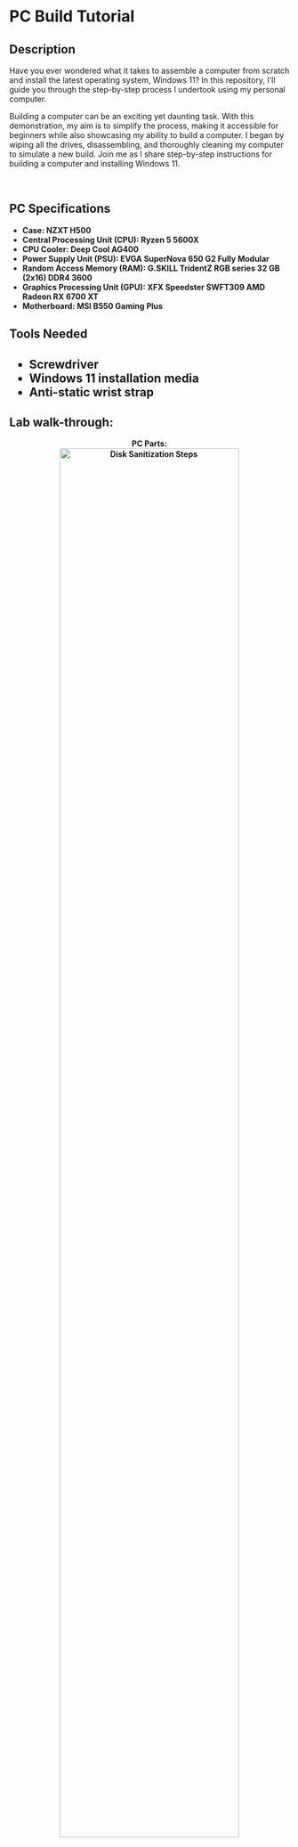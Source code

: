 <h1>PC Build Tutorial</h1>


<h2>Description</h2>
Have you ever wondered what it takes to assemble a computer from scratch and install the latest operating system, Windows 11? In this repository, I'll guide you through the step-by-step process I undertook using my personal computer.

Building a computer can be an exciting yet daunting task. With this demonstration, my aim is to simplify the process, making it accessible for beginners while also showcasing my ability to build a computer.
I began by wiping all the drives, disassembling, and thoroughly cleaning my computer to simulate a new build. Join me as I share step-by-step instructions for building a computer and installing Windows 11.

<br />


<h2>PC Specifications </h2>

- <b>Case: NZXT H500</b> 
- <b>Central Processing Unit (CPU): Ryzen 5 5600X</b>
- <b>CPU Cooler: Deep Cool AG400</b>
- <b>Power Supply Unit (PSU): EVGA SuperNova 650 G2 Fully Modular<b/>
- <b>Random Access Memory (RAM): G.SKILL TridentZ RGB series 32 GB (2x16) DDR4 3600<b/>
- <b>Graphics Processing Unit (GPU): XFX Speedster SWFT309 AMD Radeon RX 6700 XT<b/>
- <b>Motherboard: MSI B550 Gaming Plus<b/>


<h2>Tools Needed <h2>

- <b>Screwdriver</b> 
- <b>Windows 11 installation media</b> 
- <b>Anti-static wrist strap</b>
<h2>Lab walk-through:</h2>

<p align="center">
PC Parts: <br/>
<img src="https://i.imgur.com/VoR6Gso.png" height="80%" width="80%" alt="Disk Sanitization Steps"/>
<br />
<br />
Step One: Install CPU  <br/>
<img src="https://i.imgur.com/KYImbNQ.png" height="80%" width="80%" alt="Disk Sanitization Steps"/>
<br />
<br />
Step Two : Install CPU Cooler <br/>
<img src="https://i.imgur.com/q2yLAL3.png" height="80%" width="80%" alt="Disk Sanitization Steps"/>
<br />
<br />
Step Three: Install RAM  <br/>
<img src="https://i.imgur.com/xCBQgDU.png" height="80%" width="80%" alt="Disk Sanitization Steps"/>
<br />
<br />
Step Four: Install SSD into Case (Varies between case)  <br/>
<img src="https://i.imgur.com/wa5vgH9.png" height="80%" width="80%" alt="Disk Sanitization Steps"/>
<br />
<br />
<br/>
<img src="https://i.imgur.com/9fPrz6u.png" height="80%" width="80%" alt="Disk Sanitization Steps"/>
<br />
<br />
Step Five: Install Motherboard into Case via Screws  <br/>
<img src="https://i.imgur.com/nu5KEAE.png" height="80%" width="80%" alt="Disk Sanitization Steps"/>
</p>

<!--
 ```diff
- text in red
+ text in green
! text in orange
# text in gray
@@ text in purple (and bold)@@
```
--!>
